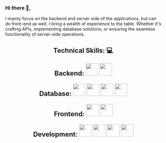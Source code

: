 ### Hi there 👋, 
I mainly focus on the backend and server side of the applications, but can do front-end as well, I bring a wealth of experience to the table. Whether it's crafting APIs, implementing database solutions, or ensuring the seamless functionality of server-side operations.

<!-- Technical Skills -->
<p><H2 align="center"><strong> Technical Skills: 💻 </strong></p>

 Backend:
  <img height="40" src="https://upload.wikimedia.org/wikipedia/commons/d/d9/Node.js_logo.svg">
  <img height="40" src="https://upload.wikimedia.org/wikipedia/commons/b/bd/Logo_C_sharp.svg">

 Database: 
  <img height="40" src="https://www.vectorlogo.zone/logos/mysql/mysql-ar21.svg">
  <img height="40" src="https://upload.wikimedia.org/wikipedia/commons/2/29/Postgresql_elephant.svg">
  <img height="40" src="https://upload.wikimedia.org/wikipedia/commons/e/eb/Mongodb-ar21.svg">
  <img height="40" src="https://upload.wikimedia.org/wikipedia/commons/3/37/Firebase_Logo.svg">

 Frontend: 
  <img height="40" src="https://upload.wikimedia.org/wikipedia/commons/9/95/Vue.js_Logo_2.svg">
  <img height="40" src="https://upload.wikimedia.org/wikipedia/commons/a/a7/React-icon.svg">

 Development:
  <img height="40" src="https://upload.wikimedia.org/wikipedia/commons/e/e0/Git-logo.svg">
  <img height="40" src="https://upload.wikimedia.org/wikipedia/commons/2/2c/Visual_Studio_Icon_2022.svg">
  <img height="40" src="https://upload.wikimedia.org/wikipedia/commons/9/9a/Visual_Studio_Code_1.35_icon.svg">
  <img height="40" src="https://upload.wikimedia.org/wikipedia/commons/9/93/Amazon_Web_Services_Logo.svg">

<!--
**mao404/mao404** is a ✨ _special_ ✨ repository because its `README.md` (this file) appears on your GitHub profile.

Here are some ideas to get you started:

- 🔭 I’m currently working on ...
- 🌱 I’m currently learning ...
- 👯 I’m looking to collaborate on ...
- 🤔 I’m looking for help with ...
- 💬 Ask me about ...
- 📫 How to reach me: ...
- 😄 Pronouns: ...
- ⚡ Fun fact: ...
-->
